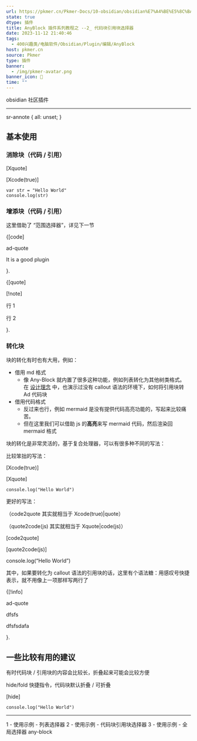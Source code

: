 ```yaml
---
url: https://pkmer.cn/Pkmer-Docs/10-obsidian/obsidian%E7%A4%BE%E5%8C%BA%E6%8F%92%E4%BB%B6/any-block/2
state: true
dtype: 插件
title: AnyBlock 插件系列教程之 --2_ 代码块引用块选择器
date: 2023-11-12 21:40:46
tags:
  - 400兴趣类/电脑软件/Obsidian/Plugin/编辑/AnyBlock
host: pkmer.cn
source: Pkmer
type: 插件
banner:
  - /img/pkmer-avatar.png
banner_icon: 🔖
time: ""
---
```

<div class="menu-toggle"> <SidebarToggle client:idle ></SidebarToggle> </div>

obsidian 社区插件

* * *

sr-annote { all: unset; }

## 基本使用

### 消除块（代码 / 引用）

[Xquote]

[Xcode(true)]

```
var str = "Hello World"
console.log(str)

```

### 增添块（代码 / 引用）

这里借助了 “范围选择器”，详见下一节

{[code]

ad-quote

It is a good plugin

}.

{[quote]

[!note]

行 1

行 2

}.

### 转化块

块的转化有时也有大用，例如：

*   借用 md 格式
    *   像 Any-Block 就内置了很多这种功能，例如列表转化为其他树类格式。 在 [设计理念](https://pkmer.cn/Pkmer-Docs/10-obsidian/obsidian%E7%A4%BE%E5%8C%BA%E6%8F%92%E4%BB%B6/any-block/2---%E4%BD%BF%E7%94%A8%E7%A4%BA%E4%BE%8B---%E4%BB%A3%E7%A0%81%E5%9D%97%E5%BC%95%E7%94%A8%E5%9D%97%E9%80%89%E6%8B%A9%E5%99%A8/10-Obsidian/Obsidian%E7%A4%BE%E5%8C%BA%E6%8F%92%E4%BB%B6/any-block/any-block.md) 中，也演示过没有 callout 语法的环境下，如何将引用块转 Ad 代码块
*   借用代码格式
    *   反过来也行，例如 mermaid 是没有提供代码高亮功能的，写起来比较痛苦。
    *   但在这里我们可以借助 js 的**高亮**来写 mermaid 代码，然后渲染回 mermaid 格式

块的转化是非常灵活的，基于复合处理器，可以有很多种不同的写法：

比较笨拙的写法：

[Xcode(true)]

[Xquote]

```
console.log("Hello World")

``` 

更好的写法：

（code2quote 其实就相当于 Xcode(true)|quote）

（quote2code(js) 其实就相当于 Xquote|code(js)）

[code2quote]

[quote2code(js)]

console.log(“Hello World”)

其中，如果要转化为 callout 语法的引用块的话，这里有个语法糖：用感叹号快捷表示，就不用像上一项那样写两行了

{[!info]

ad-quote

dfsfs

dfsfsdafa

}.

## 一些比较有用的建议

有时代码块 / 引用块的内容会比较长，折叠起来可能会比较方便

hide/fold 快捷指令，代码块默认折叠 / 可折叠

[hide]

```
console.log("Hello World")

```

* * *

1 - 使用示例 - 列表选择器 2 - 使用示例 - 代码块引用块选择器 3 - 使用示例 - 全局选择器 any-block